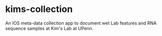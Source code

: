# kims-collection
An IOS meta-data collection app to document wet Lab features and RNA sequence samples at Kim's Lab at UPenn.
